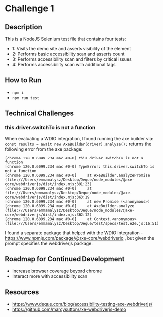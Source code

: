 # Challenge 1

## Description

This is a NodeJS Selenium test file that contains four tests:
- 1: Visits the demo site and asserts visibility of the element
- 2: Performs basic accessibility scan and asserts count
- 3: Performs accessibility scan and filters by critical issues
- 4: Performs accessibility scan with additional tags

## How to Run

- `npm i`
- `npm run test`


## Technical Challenges

### this.driver.switchTo is not a function
When evaluating a WDIO integration, I found running the axe builder via:
	`const results = await new AxeBuilder(driver).analyze();`
returns the following error from the axe package:
```
[chrome 120.0.6099.234 mac #0-0] this.driver.switchTo is not a function
[chrome 120.0.6099.234 mac #0-0] TypeError: this.driver.switchTo is not a function
[chrome 120.0.6099.234 mac #0-0]     at AxeBuilder.analyzePromise (file:///Users/emmamalysz/Desktop/Deque/node_modules/@axe-core/webdriverjs/dist/index.mjs:391:23)
[chrome 120.0.6099.234 mac #0-0]     at file:///Users/emmamalysz/Desktop/Deque/node_modules/@axe-core/webdriverjs/dist/index.mjs:363:19
[chrome 120.0.6099.234 mac #0-0]     at new Promise (<anonymous>)
[chrome 120.0.6099.234 mac #0-0]     at AxeBuilder.analyze (file:///Users/emmamalysz/Desktop/Deque/node_modules/@axe-core/webdriverjs/dist/index.mjs:362:12)
[chrome 120.0.6099.234 mac #0-0]     at Context.<anonymous> (file:///Users/emmamalysz/Desktop/Deque/test/specs/test.e2e.js:16:51)
```
I found a separate package that helped with the WDIO integration - https://www.npmjs.com/package/@axe-core/webdriverio , but given the prompt specifies the webdriverjs package.


## Roadmap for Continued Development

- Increase browser coverage beyond chrome
- Interact more with accessibility scan

## Resources

- https://www.deque.com/blog/accessibility-testing-axe-webdriverjs/
- https://github.com/marcysutton/axe-webdriverjs-demo

